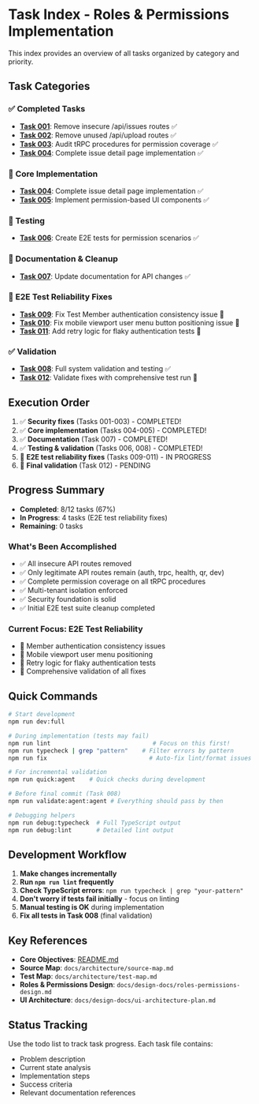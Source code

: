 # Task Index - Roles & Permissions Implementation

This index provides an overview of all tasks organized by category and priority.

## Task Categories

### ✅ Completed Tasks

- **[Task 001](completed/001-SECURITY-remove-insecure-api-routes.md)**: Remove insecure /api/issues routes ✅
- **[Task 002](completed/002-SECURITY-remove-unused-upload-routes.md)**: Remove unused /api/upload routes ✅
- **[Task 003](completed/003-SECURITY-audit-trpc-permissions.md)**: Audit tRPC procedures for permission coverage ✅
- **[Task 004](completed/004-IMPLEMENT-issue-detail-page.md)**: Complete issue detail page implementation ✅

### 🔧 Core Implementation

- **[Task 004](completed/004-IMPLEMENT-issue-detail-page.md)**: Complete issue detail page implementation ✅
- **[Task 005](completed/005-IMPLEMENT-permission-ui-components.md)**: Implement permission-based UI components ✅

### 🧪 Testing

- **[Task 006](completed/006-TEST-e2e-permission-scenarios.md)**: Create E2E tests for permission scenarios ✅

### 📝 Documentation & Cleanup

- **[Task 007](completed/007-CLEANUP-update-documentation.md)**: Update documentation for API changes ✅

### 🧪 E2E Test Reliability Fixes

- **[Task 009](009-TEST-fix-member-auth-consistency.md)**: Fix Test Member authentication consistency issue 🔧
- **[Task 010](010-TEST-fix-mobile-viewport-menu.md)**: Fix mobile viewport user menu button positioning issue 🔧
- **[Task 011](011-TEST-add-auth-retry-logic.md)**: Add retry logic for flaky authentication tests 🔧

### ✅ Validation

- **[Task 008](completed/008-VALIDATE-full-system-test.md)**: Full system validation and testing ✅
- **[Task 012](012-VALIDATE-comprehensive-test-run.md)**: Validate fixes with comprehensive test run 🔧

## Execution Order

1. ✅ **Security fixes** (Tasks 001-003) - COMPLETED!
2. ✅ **Core implementation** (Tasks 004-005) - COMPLETED!
3. ✅ **Documentation** (Task 007) - COMPLETED!
4. ✅ **Testing & validation** (Tasks 006, 008) - COMPLETED!
5. 🔧 **E2E test reliability fixes** (Tasks 009-011) - IN PROGRESS
6. 🔧 **Final validation** (Task 012) - PENDING

## Progress Summary

- **Completed**: 8/12 tasks (67%)
- **In Progress**: 4 tasks (E2E test reliability fixes)
- **Remaining**: 0 tasks

### What's Been Accomplished

- ✅ All insecure API routes removed
- ✅ Only legitimate API routes remain (auth, trpc, health, qr, dev)
- ✅ Complete permission coverage on all tRPC procedures
- ✅ Multi-tenant isolation enforced
- ✅ Security foundation is solid
- ✅ Initial E2E test suite cleanup completed

### Current Focus: E2E Test Reliability

- 🔧 Member authentication consistency issues
- 🔧 Mobile viewport user menu positioning
- 🔧 Retry logic for flaky authentication tests
- 🔧 Comprehensive validation of all fixes

## Quick Commands

```bash
# Start development
npm run dev:full

# During implementation (tests may fail)
npm run lint                             # Focus on this first!
npm run typecheck | grep "pattern"    # Filter errors by pattern
npm run fix                             # Auto-fix lint/format issues

# For incremental validation
npm run quick:agent    # Quick checks during development

# Before final commit (Task 008)
npm run validate:agent:agent # Everything should pass by then

# Debugging helpers
npm run debug:typecheck  # Full TypeScript output
npm run debug:lint       # Detailed lint output
```

## Development Workflow

1. **Make changes incrementally**
2. **Run `npm run lint` frequently**
3. **Check TypeScript errors**: `npm run typecheck | grep "your-pattern"`
4. **Don't worry if tests fail initially** - focus on linting
5. **Manual testing is OK** during implementation
6. **Fix all tests in Task 008** (final validation)

## Key References

- **Core Objectives**: [README.md](README.md)
- **Source Map**: `docs/architecture/source-map.md`
- **Test Map**: `docs/architecture/test-map.md`
- **Roles & Permissions Design**: `docs/design-docs/roles-permissions-design.md`
- **UI Architecture**: `docs/design-docs/ui-architecture-plan.md`

## Status Tracking

Use the todo list to track task progress. Each task file contains:

- Problem description
- Current state analysis
- Implementation steps
- Success criteria
- Relevant documentation references
